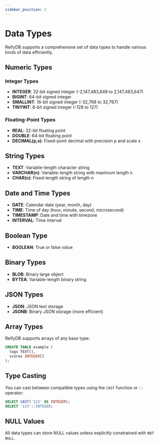 ```yaml
---
sidebar_position: 2
---
```


# Data Types

ReifyDB supports a comprehensive set of data types to handle various kinds of data efficiently.

## Numeric Types

### Integer Types
- **INTEGER**: 32-bit signed integer (-2,147,483,648 to 2,147,483,647)
- **BIGINT**: 64-bit signed integer
- **SMALLINT**: 16-bit signed integer (-32,768 to 32,767)
- **TINYINT**: 8-bit signed integer (-128 to 127)

### Floating-Point Types
- **REAL**: 32-bit floating point
- **DOUBLE**: 64-bit floating point
- **DECIMAL(p,s)**: Fixed-point decimal with precision p and scale s

## String Types

- **TEXT**: Variable-length character string
- **VARCHAR(n)**: Variable-length string with maximum length n
- **CHAR(n)**: Fixed-length string of length n

## Date and Time Types

- **DATE**: Calendar date (year, month, day)
- **TIME**: Time of day (hour, minute, second, microsecond)
- **TIMESTAMP**: Date and time with timezone
- **INTERVAL**: Time interval

## Boolean Type

- **BOOLEAN**: True or false value

## Binary Types

- **BLOB**: Binary large object
- **BYTEA**: Variable-length binary string

## JSON Types

- **JSON**: JSON text storage
- **JSONB**: Binary JSON storage (more efficient)

## Array Types

ReifyDB supports arrays of any base type:
```sql
CREATE TABLE example (
  tags TEXT[],
  scores INTEGER[]
);
```

## Type Casting

You can cast between compatible types using the `CAST` function or `::` operator:

```sql
SELECT CAST('123' AS INTEGER);
SELECT '123'::INTEGER;
```

## NULL Values

All data types can store NULL values unless explicitly constrained with `NOT NULL`.